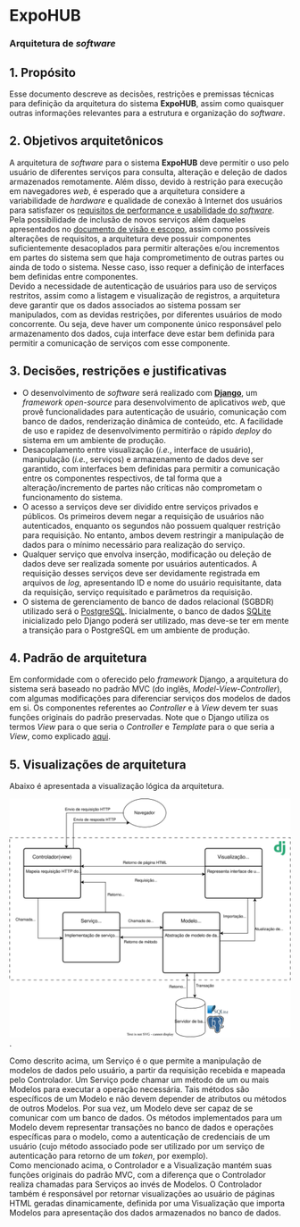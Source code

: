 # ExpoHUB

### Arquitetura de *software*

## 1. Propósito
Esse documento descreve as decisões, restrições e premissas técnicas para definição da arquitetura do sistema **ExpoHUB**, assim como quaisquer outras informações relevantes para a estrutura e organização do *software*.

## 2. Objetivos arquitetônicos
A arquitetura de *software* para o sistema **ExpoHUB** deve permitir o uso pelo usuário de diferentes serviços para consulta, alteração e deleção de dados armazenados remotamente. Além disso, devido à restrição para execução em navegadores *web*, é esperado que a arquitetura considere a variabilidade de *hardware* e qualidade de conexão à Internet dos usuários para satisfazer os [requisitos de performance e usabilidade do *software*](system_wide_requirements.md).<br>
Pela possibilidade de inclusão de novos serviços além daqueles apresentados no [documento de visão e escopo](vision_scope.md), assim como possíveis alterações de requisitos, a arquitetura deve possuir componentes suficientemente desacoplados para permitir alterações e/ou incrementos em partes do sistema sem que haja comprometimento de outras partes ou ainda de todo o sistema. Nesse caso, isso requer a definição de interfaces bem definidas entre componentes.<br>
Devido a necessidade de autenticação de usuários para uso de serviços restritos, assim como a listagem e visualização de registros, a arquitetura deve garantir que os dados associados ao sistema possam ser manipulados, com as devidas restrições, por diferentes usuários de modo concorrente. Ou seja, deve haver um componente único responsável pelo armazenamento dos dados, cuja interface deve estar bem definida para permitir a comunicação de serviços com esse componente.

## 3. Decisões, restrições e justificativas
- O desenvolvimento de *software* será realizado com [**Django**](https://www.djangoproject.com/start/overview/), um *framework* *open-source* para desenvolvimento de aplicativos *web*, que provê funcionalidades para autenticação de usuário, comunicação com banco de dados, renderização dinâmica de conteúdo, etc. A facilidade de uso e rapidez de desenvolvimento permitirão o rápido *deploy* do sistema em um ambiente de produção.
- Desacoplamento entre visualização (*i.e.*, interface de usuário), manipulação (*i.e.*, serviços) e armazenamento de dados deve ser garantido, com interfaces bem definidas para permitir a comunicação entre os componentes respectivos, de tal forma que a alteração/incremento de partes não críticas não comprometam o funcionamento do sistema.
- O acesso a serviços deve ser dividido entre serviços privados e públicos. Os primeiros devem negar a requisição de usuários não autenticados, enquanto os segundos não possuem qualquer restrição para requisição. No entanto, ambos devem restringir a manipulação de dados para o mínimo necessário para realização do serviço.
- Qualquer serviço que envolva inserção, modificação ou deleção de dados deve ser realizada somente por usuários autenticados. A requisição desses serviços deve ser devidamente registrada em arquivos de *log*, apresentando ID e nome do usuário requisitante, data da requisição, serviço requisitado e parâmetros da requisição.
- O sistema de gerenciamento de banco de dados relacional (SGBDR) utilizado será o [PostgreSQL](https://www.postgresql.org/). Inicialmente, o banco de dados [SQLite](https://docs.djangoproject.com/en/5.2/intro/install/#install-python) inicializado pelo Django poderá ser utilizado, mas deve-se ter em mente a transição para o PostgreSQL em um ambiente de produção.

## 4. Padrão de arquitetura
Em conformidade com o oferecido pelo *framework* Django, a arquitetura do sistema será baseado no padrão MVC (do inglês, *Model-View-Controller*), com algumas modificações para diferenciar serviços dos modelos de dados em si. Os componentes referentes ao *Controller* e à *View* devem ter suas funções originais do padrão preservadas. Note que o Django utiliza os termos *View* para o que seria o *Controller* e *Template* para o que seria a *View*, como explicado [aqui](https://docs.djangoproject.com/en/5.2/faq/general/#django-appears-to-be-a-mvc-framework-but-you-call-the-controller-the-view-and-the-view-the-template-how-come-you-don-t-use-the-standard-names).

## 5. Visualizações de arquitetura
Abaixo é apresentada a visualização lógica da arquitetura.

![image](/docs/images/system_architecture.drawio.svg).

Como descrito acima, um Serviço é o que permite a manipulação de modelos de dados pelo usuário, a partir da requisição recebida e mapeada pelo Controlador. Um Serviço pode chamar um método de um ou mais Modelos para executar a operação necessária. Tais métodos são específicos de um Modelo e não devem depender de atributos ou métodos de outros Modelos.
Por sua vez, um Modelo deve ser capaz de se comunicar com um banco de dados. Os métodos implementados para um Modelo devem representar transações no banco de dados e operações específicas para o modelo, como a autenticação de credenciais de um usuário (cujo método associado pode ser utilizado por um serviço de autenticação para retorno de um *token*, por exemplo).<br>
Como mencionado acima, o Controlador e a Visualização mantém suas funções originais do padrão MVC, com a diferença que o Controlador realiza chamadas para Serviços ao invés de Modelos. O Controlador também é responsável por retornar visualizações ao usuário de páginas HTML geradas dinamicamente, definida por uma Visualização que importa Modelos para apresentação dos dados armazenados no banco de dados.